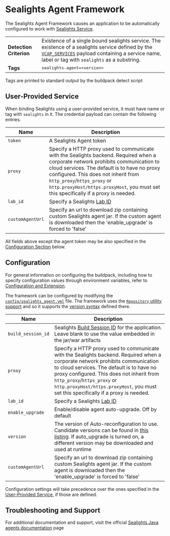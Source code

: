 # Sealights Agent Framework
The Sealights Agent Framework causes an application to be automatically configured to work with [Sealights Service][].

<table>
  <tr>
    <td><strong>Detection Criterion</strong></td><td>Existence of a single bound sealights service. The existence of a sealights service defined by the <a href="http://docs.cloudfoundry.org/devguide/deploy-apps/environment-variable.html#VCAP-SERVICES"><code>VCAP_SERVICES</code></a> payload containing a service name, label or tag with <code>sealights</code> as a substring.
</td>
  </tr>
  <tr>
    <td><strong>Tags</strong></td><td><tt>sealights-agent=&lt;version&gt;</tt></td>
  </tr>
</table>
Tags are printed to standard output by the buildpack detect script

## User-Provided Service
When binding Sealights using a user-provided service, it must have name or tag with `sealights` in it.
The credential payload can contain the following entries. 

| Name             | Description
|------------------| -----------
| `token`          | A Sealights Agent token
| `proxy`          | Specify a HTTP proxy used to communicate with the Sealights backend. Required when a corporate network prohibits communication to cloud services. The default is to have no proxy configured. This does not inherit from `http_proxy`/`https_proxy` or `http.proxyHost/https.proxyHost`, you must set this specifically if a proxy is needed.
| `lab_id`         | Specify a Sealights [Lab ID][]
| `customAgentUrl` | Specify an url to download zip containing custom Sealights agent jar. If the custom agent is downloaded then the 'enable_upgrade' is forced to 'false'

All fields above except the agent token may be also specified in the [Configuration Section](#configuration) below.

## Configuration
For general information on configuring the buildpack, including how to specify configuration values through environment variables, refer to [Configuration and Extension][].

The framework can be configured by modifying the [`config/sealights_agent.yml`][] file. The framework uses the [`Repository` utility support][repositories] and so it supports the [version syntax][] defined there.

| Name | Description
| ---- | -----------
| `build_session_id` | Sealights [Build Session ID][] for the application. Leave blank to use the value embedded in the jar/war artifacts
| `proxy` | Specify a HTTP proxy used to communicate with the Sealights backend. Required when a corporate network prohibits communication to cloud services. The default is to have no proxy configured. This does not inherit from `http_proxy`/`https_proxy` or `http.proxyHost/https.proxyHost`, you must set this specifically if a proxy is needed.
| `lab_id` | Specify a Sealights [Lab ID][]
| `enable_upgrade` | Enable/disable agent auto-upgrade. Off by default
| `version` | The version of Auto-reconfiguration to use. Candidate versions can be found in [this listing][]. If auto_upgrade is turned on, a different version may be downloaded and used at runtime
| `customAgentUrl` | Specify an url to download zip containing custom Sealights agent jar. If the custom agent is downloaded then the 'enable_upgrade' is forced to 'false'

Configuration settings will take precedence over the ones specified in the [User-Provided Service](#user-provided-service), if those are defined.

## Troubleshooting and Support

For additional documentation and support, visit the official [Sealights Java agents documentation] page

[`config/sealights_agent.yml`]: ../config/sealights_agent.yml
[Configuration and Extension]: ../README.md#configuration-and-extension
[repositories]: extending-repositories.md
[version syntax]: extending-repositories.md#version-syntax-and-ordering
[Sealights Service]: https://www.sealights.io
[Build Session ID]: https://sealights.atlassian.net/wiki/spaces/SUP/pages/3473472/Using+Java+Agents+-+Generating+a+session+ID
[Lab ID]: https://sealights.atlassian.net/wiki/spaces/SUP/pages/762413124/Using+Java+Agents+-+Running+Tests+in+Parallel+Lab+Id
[this listing]: https://agents.sealights.co/pcf/index.yml
[Sealights Java agents documentation]: https://sealights.atlassian.net/wiki/spaces/SUP/pages/3014685/SeaLights+Java+agents
